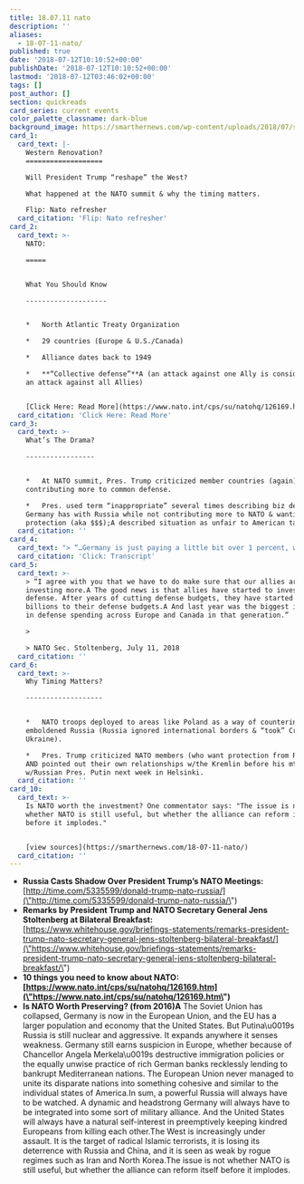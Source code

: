 ```yaml
---
title: 18.07.11 nato
description: ''
aliases:
  - 18-07-11-nato/
published: true
date: '2018-07-12T10:10:52+00:00'
publishDate: '2018-07-12T10:10:52+00:00'
lastmod: '2018-07-12T03:46:02+00:00'
tags: []
post_author: []
section: quickreads
card_series: current events
color_palette_classname: dark-blue
background_image: https://smarthernews.com/wp-content/uploads/2018/07/strength-1148029_640.jpg
card_1:
  card_text: |-
    Western Renovation?
    ===================

    Will President Trump “reshape” the West?

    What happened at the NATO summit & why the timing matters.

    Flip: Nato refresher
  card_citation: 'Flip: Nato refresher'
card_2:
  card_text: >-
    NATO:

    =====


    What You Should Know

    --------------------


    *   North Atlantic Treaty Organization

    *   29 countries (Europe & U.S./Canada)

    *   Alliance dates back to 1949

    *   **“Collective defense”**A (an attack against one Ally is considered as
    an attack against all Allies)


    [Click Here: Read More](https://www.nato.int/cps/su/natohq/126169.htm)
  card_citation: 'Click Here: Read More'
card_3:
  card_text: >-
    What’s The Drama?

    -----------------


    *   At NATO summit, Pres. Trump criticized member countries (again) for not
    contributing more to common defense.

    *   Pres. used term “inappropriate” several times describing biz deals
    Germany has with Russia while not contributing more to NATO & wanting U.S.
    protection (aka $$$);A described situation as unfair to American taxpayer
  card_citation: ''
card_4:
  card_text: "> “…Germany is just paying a little bit over 1 percent, whereas the United States, in actual numbers, is paying 4.2 percent of a much larger GDP.A So I think thata\x19s **inappropriate** also.A You know, wea\x19re protecting Germany, wea\x19re protecting France.A Wea\x19re protecting everybody.A And yet wea\x19re paying a lot of money to protect.”\n> \n> President Trump, July 11, 2018\n\n[Click: Transcript](https://www.whitehouse.gov/briefings-statements/remarks-president-trump-nato-secretary-general-jens-stoltenberg-bilateral-breakfast/)"
  card_citation: 'Click: Transcript'
card_5:
  card_text: >-
    > “I agree with you that we have to do make sure that our allies are
    investing more.A The good news is that allies have started to invest more in
    defense. After years of cutting defense budgets, they have started to add
    billions to their defense budgets.A And last year was the biggest increase
    in defense spending across Europe and Canada in that generation.”

    > 

    > NATO Sec. Stoltenberg, July 11, 2018
  card_citation: ''
card_6:
  card_text: >-
    Why Timing Matters?

    -------------------


    *   NATO troops deployed to areas like Poland as a way of countering an
    emboldened Russia (Russia ignored international borders & “took” Crimea from
    Ukraine).

    *   Pres. Trump criticized NATO members (who want protection from Russia)
    AND pointed out their own relationships w/the Kremlin before his mtg
    w/Russian Pres. Putin next week in Helsinki.
  card_citation: ''
card_10:
  card_text: >-
    Is NATO worth the investment? One commentator says: "The issue is not
    whether NATO is still useful, but whether the alliance can reform itself
    before it implodes."


    [view sources](https://smarthernews.com/18-07-11-nato/)
  card_citation: ''
---
```

*   **Russia Casts Shadow Over President Trump’s NATO Meetings:**  
    [http://time.com/5335599/donald-trump-nato-russia/](\"http://time.com/5335599/donald-trump-nato-russia/\")
*   **Remarks by President Trump and NATO Secretary General Jens Stoltenberg at Bilateral Breakfast:**  
    [https://www.whitehouse.gov/briefings-statements/remarks-president-trump-nato-secretary-general-jens-stoltenberg-bilateral-breakfast/](\"https://www.whitehouse.gov/briefings-statements/remarks-president-trump-nato-secretary-general-jens-stoltenberg-bilateral-breakfast/\")
*   **10 things you need to know about NATO: [https://www.nato.int/cps/su/natohq/126169.htm](\"https://www.nato.int/cps/su/natohq/126169.htm\")**
*   **Is NATO Worth Preserving? (from 2016)A** The Soviet Union has collapsed, Germany is now in the European Union, and the EU has a larger population and economy that the United States. But Putina\\u0019s Russia is still nuclear and aggressive. It expands anywhere it senses weakness. Germany still earns suspicion in Europe, whether because of Chancellor Angela Merkela\\u0019s destructive immigration policies or the equally unwise practice of rich German banks recklessly lending to bankrupt Mediterranean nations. The European Union never managed to unite its disparate nations into something cohesive and similar to the individual states of America.In sum, a powerful Russia will always have to be watched. A dynamic and headstrong Germany will always have to be integrated into some sort of military alliance. And the United States will always have a natural self-interest in preemptively keeping kindred Europeans from killing each other.The West is increasingly under assault. It is the target of radical Islamic terrorists, it is losing its deterrence with Russia and China, and it is seen as weak by rogue regimes such as Iran and North Korea.The issue is not whether NATO is still useful, but whether the alliance can reform itself before it implodes.
